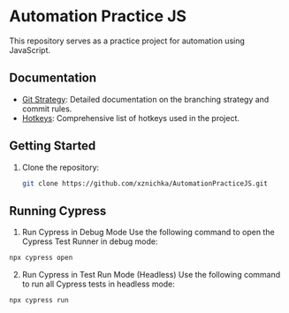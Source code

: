 # Automation Practice JS

This repository serves as a practice project for automation using JavaScript.

## Documentation

- [Git Strategy](docs/git-strategy.md): Detailed documentation on the branching strategy and commit rules.
- [Hotkeys](docs/hotkeys.md): Comprehensive list of hotkeys used in the project.

## Getting Started

1. Clone the repository:
   ```bash
   git clone https://github.com/xznichka/AutomationPracticeJS.git
   ```
## Running Cypress
1. Run Cypress in Debug Mode
Use the following command to open the Cypress Test Runner in debug mode:
```bash
npx cypress open
```
2. Run Cypress in Test Run Mode (Headless)
Use the following command to run all Cypress tests in headless mode:
```bash
npx cypress run
```
